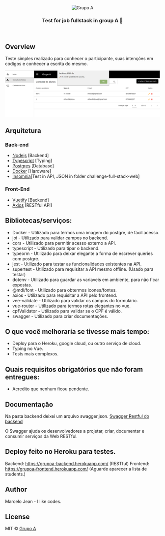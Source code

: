 <p align="center" style="margin: 0 auto;">
  <img src="https://camo.githubusercontent.com/fb04c484571e04d25aecd8b49044d927be0d9493/68747470733a2f2f7777772e677275706f612e636f6d2e62722f68732d66732f68756266732f6c6f676f2d677275706f612e706e673f77696474683d333030266e616d653d6c6f676f2d677275706f612e706e67" height="auto" width="100" alt="Grupo A" />
</p>

<h3 align="center">
  Test for job fullstack in group A 🚀
</h3>
<br>


## Overview

Teste simples realizado para conhecer o participante, suas intenções em códigos e conhecer a escrita do mesmo.

<img src="https://raw.githubusercontent.com/marcelojean10/challenge-full-stack-web/master/mockups/students.png" alt="Overview project" style="max-width:100%;" />

## Arquitetura

### Back-end
* [Nodejs](https://github.com/nodejs) [Backend]
* [Typescript](https://github.com/Microsoft/TypeScript) [Typing]
* [Postgres](https://github.com/postgres/postgres) [Database]
* [Docker](https://github.com/docker) [Hardware]
* [Insomnia](https://insomnia.rest/)[Test in API, JSON in folder challenge-full-stack-web]

### Front-End
* [Vuetify](https://github.com/nodejs) [Backend]
* [Axios](https://github.com/axios/axios) [RESTful API]


## Bibliotecas/serviços:
* Docker - Utilizado para termos uma imagem do postgre, de fácil acesso.
* joi - Utilizado para validar campos no backend.
* cors - Utilizado para permitir acesso externo a API.
* typescript - Utilizado para tipar o backend.
* typeorm - Utilizado para deixar elegante a forma de escrever queries com postgre.
* jest - Utilizado para testar as funcionalidades existentes na API.
* supertest - Utilizado para requisitar a API mesmo offline. (Usado para testar)
* dotenv - Utilizado para guardar as variaveis em ambiente, para não ficar expostas.
* @mdi/font - Utilizado para obtermos icones/fontes.
* axios - Utilizado para requisitar a API pelo frontend.
* vee-validate - Utilizado para validar os campos do formulário.
* vue-router - Utilizado para termos rotas elegantes no vue.
* cpfValidator - Utilizado para validar se o CPF é válido.
* swagger - Utilizado para criar documentações.

## O que você melhoraria se tivesse mais tempo:
- Deploy para o Heroku, google cloud, ou outro serviço de cloud.
- Typing no Vue.
- Tests mais complexos.

## Quais requisitos obrigatórios que não foram entregues:
- Acredito que nenhum ficou pendente.


## Documentação
Na pasta backend deixei um arquivo swagger.json.
[Swagger Restful do backend](https://grupoa-backend.herokuapp.com/docs/#/ )


O Swagger ajuda os desenvolvedores a projetar, criar, documentar e consumir serviços da Web RESTful.

## Deploy feito no Heroku para testes.
Backend: https://grupoa-backend.herokuapp.com/ (RESTful)
Frontend: https://grupoa-frontend.herokuapp.com/ (Aguarde aparecer a lista de students.)

## Author

Marcelo Jean - I like codes.


## License

MIT © [Grupo A](https://www.grupoa.com.br/)
